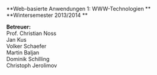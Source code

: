 **Web-basierte Anwendungen 1: WWW-Technologien  **
**Wintersemester 2013/2014 **

**Betreuer:**  
Prof. Christian Noss  
Jan Kus  
Volker Schaefer  
Martin Baljan  
Dominik Schilling  
Christoph Jerolimov  

